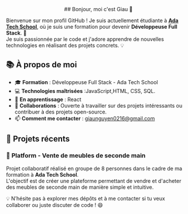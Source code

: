 <div align="center">
## Bonjour, moi c'est Giau 👋
</div>

Bienvenue sur mon profil GitHub ! Je suis actuellement étudiante à [**Ada Tech School**](https://adatechschool.fr/), où je suis une formation pour devenir **Développeuse Full Stack**. 🚀  
Je suis passionnée par le code et j'adore apprendre de nouvelles technologies en réalisant des projets concrets. 💡  

## 📚 À propos de moi  
- 🎓 **Formation** : Développeuse Full Stack - Ada Tech School  
- 💻 **Technologies maîtrisées** :JavaScript,HTML, CSS, SQL.
- 🌱 **En apprentissage** :  React
- 🤝 **Collaborations** : Ouverte à travailler sur des projets intéressants ou contribuer à des projets open-source.  
- 📫 **Comment me contacter** : giaunguyen0216@gmail.com

 ## 💼 Projets récents  
### 🛒 **Platform - Vente de meubles de seconde main**  
Projet collaboratif réalisé en groupe de 8 personnes dans le cadre de ma formation à **Ada Tech School**.  
L'objectif est de créer une plateforme permettant de vendre et d'acheter des meubles de seconde main de manière simple et intuitive.

💡 N’hésite pas à explorer mes dépôts et à me contacter si tu veux collaborer ou juste discuter de code ! 😄
